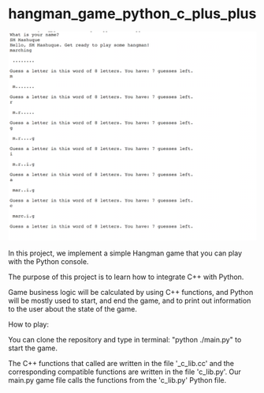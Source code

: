 # hangman_game_python_c_plus_plus

![](hangman_screenshot.png)

In this project, we implement a simple Hangman game that you can play with the Python console. 

The purpose of this project is to learn how to integrate C++ with Python.

Game business logic will be calculated by using C++ functions, and Python will 
be mostly used to start, and end the game, and to print out information to the user about the state 
of the game.

How to play:

You can clone the repository and type in terminal: "python ./main.py" to start 
the game. 

The C++ functions that called are written in the file '_c_lib.cc' and the 
corresponding compatible functions are written in the file 'c_lib.py'. Our main.py 
game file calls the functions from the 'c_lib.py' Python file.